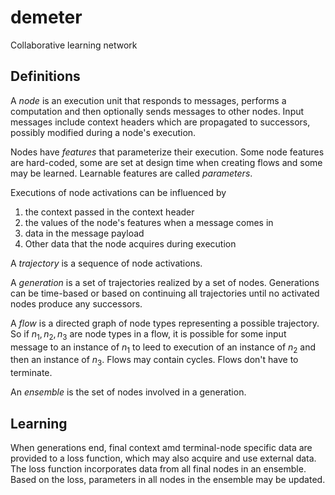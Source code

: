 # demeter
Collaborative learning network

## Definitions
A _node_ is an execution unit that responds to messages, performs a computation and then optionally sends messages to other nodes.
Input messages include context headers which are propagated to successors, possibly modified during a node's execution.

Nodes have _features_ that parameterize their execution. Some node features are hard-coded, some are set at design time when creating flows and some may be learned.  Learnable features are called _parameters_.  

Executions of node activations can be influenced by
  1. the context passed in the context header
  2. the values of the node's features when a message comes in
  3. data in the message payload
  4. Other data that the node acquires during execution

A _trajectory_ is a sequence of node activations.

A _generation_ is a set of trajectories realized by a set of nodes.  Generations can be time-based or based on continuing all trajectories until no activated nodes produce any successors.

A _flow_ is a directed graph of node types representing a possible trajectory.  So if $n_1, n_2, n_3$ are node types in a flow, it is possible for some input message to an instance of $n_1$ to leed to execution of an instance of $n_2$ and then an instance of $n_3$. Flows may contain cycles.  Flows don't have to terminate.

An _ensemble_ is the set of nodes involved in a generation.

## Learning
When generations end, final context amd terminal-node specific data are provided to a loss function, which may also acquire and use external data.  The loss function incorporates data from all final nodes in an ensemble.  Based on the loss, parameters in all nodes in the ensemble may be updated.








     
